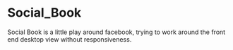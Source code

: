 # Social_Book
Social Book is a little play around facebook, trying to work around the front end desktop view without responsiveness.

